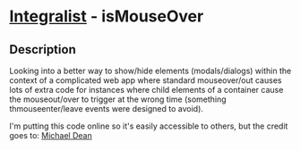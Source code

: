 [Integralist](http://www.integralist.co.uk/) - isMouseOver
================================

Description
-----------

Looking into a better way to show/hide elements (modals/dialogs) within the context of a complicated web app where standard mouseover/out causes lots of extra code for instances where child elements of a container cause the mouseout/over to trigger at the wrong time (something thmouseenter/leave events were designed to avoid).

I'm putting this code online so it's easily accessible to others, but the credit goes to: [Michael Dean](http://www.michaeld.co.uk/)